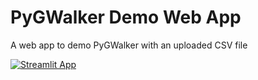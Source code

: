 # PyGWalker Demo Web App
A web app to demo PyGWalker with an uploaded CSV file

[![Streamlit App](https://static.streamlit.io/badges/streamlit_badge_black_white.svg)](https://pygwalkerdemowebapp-tjk.streamlit.app/)
